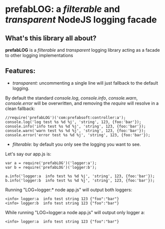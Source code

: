 prefabLOG: a *filterable* and *transparent* NodeJS logging facade
=================================================================

What's this library all about?
------------------------------
**prefabLOG** is a *filterable* and *transparent* logging library acting as a facade to other logging implementations


Features:
---------
- *transparent:* uncommenting a single line will just fallback to the default logging.

By default the standard *console.log*, *console.info*, *console.warn*, *console.error* will be overwritten, and removing the *require* will resolve in a clean fallback:
	
	//require('prefabLOG')('com:prefabsoft:controller:a');
	console.log('log test %s %d %j', 'string', 123, {foo:'bar'});
	console.info('info test %s %d %j', 'string', 123, {foo:'bar'});
	console.warn('warn test %s %d %j', 'string', 123, {foo:'bar'});
	console.error('error test %s %d %j', 'string', 123, {foo:'bar'});

- *filterable:* by default you only see the logging you want to see. 

Let's say our app.js is:	
	
	var a = require('prefabLOG')('logger:a');
	var b = require('prefabLOG')('logger:b');
	
	a.info('logger:a  info test %s %d %j', 'string', 123, {foo:'bar'});
	b.info('logger:b  info test %s %d %j', 'string', 123, {foo:'bar'});
	
Running "LOG=logger:* node app.js" will output both loggers:

	<info> logger:a  info test string 123 {"foo":"bar"}
	<info> logger:b  info test string 123 {"foo":"bar"}
	
While running "LOG=logger:a node app.js" will output only logger a:

	<info> logger:a  info test string 123 {"foo":"bar"}